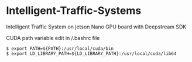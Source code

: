 # Intelligent-Traffic-Systems
Intelligent Traffic System on jetson Nano GPU board with Deepstream SDK

CUDA path variable 
edit in /.bashrc file

```
$ export PATH=${PATH}:/usr/local/cuda/bin
$ export LD_LIBRARY_PATH=${LD_LIBRARY_PATH}:/usr/local/cuda/lib64
```
